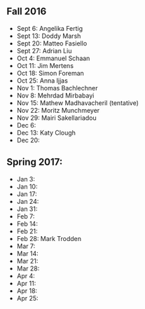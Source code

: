 ## Fall 2016

 - Sept 6: Angelika Fertig
 - Sept 13: Doddy Marsh
 - Sept 20: Matteo Fasiello
 - Sept 27: Adrian Liu
 - Oct 4: Emmanuel Schaan
 - Oct 11: Jim Mertens
 - Oct 18: Simon Foreman
 - Oct 25: Anna Ijjas
 - Nov 1: Thomas Bachlechner
 - Nov 8:  Mehrdad Mirbabayi
 - Nov 15: Mathew Madhavacheril (tentative)
 - Nov 22: Moritz Munchmeyer
 - Nov 29: Mairi Sakellariadou
 - Dec 6:
 - Dec 13: Katy Clough
 - Dec 20:

## Spring 2017:

 - Jan 3: 
 - Jan 10: 
 - Jan 17: 
 - Jan 24: 
 - Jan 31: 
 - Feb 7: 
 - Feb 14: 
 - Feb 21: 
 - Feb 28: Mark Trodden
 - Mar 7: 
 - Mar 14: 
 - Mar 21: 
 - Mar 28: 
 - Apr 4:
 - Apr 11:
 - Apr 18:
 - Apr 25:
